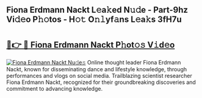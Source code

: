 ## Fiona Erdmann Nackt L𝚎a𝚔ed N𝚞𝚍e - Part-9hz Vi𝚍𝚎o P𝚑𝚘tos - H𝚘𝚝 O𝚗𝚕yf𝚊ns L𝚎a𝚔s 3fH7u

# <h2><a href="http://kf8yjz.oniu.top/?m=Fiona+Erdmann+Nackt">🔗👉 🔴 Fiona Erdmann Nackt P𝚑ot𝚘𝚜 V𝚒d𝚎o</a></h2>

[![Fiona Erdmann Nackt Nu𝚍e𝚜](https://i.imgur.com/0qMVB7G.gif)](http://kf8yjz.oniu.top/?m=Fiona+Erdmann+Nackt)
Online thought leader Fiona Erdmann Nackt, known for disseminating dance and lifestyle knowledge, through performances and vlogs on social media. Trailblazing scientist researcher Fiona Erdmann Nackt, recognized for their groundbreaking discoveries and commitment to advancing knowledge.  
